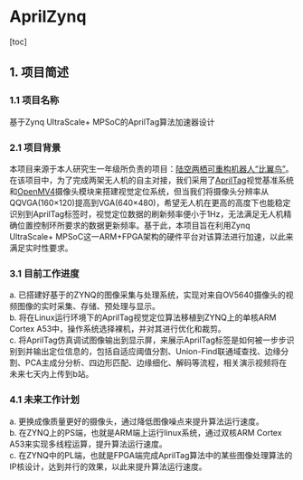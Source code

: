 # AprilZynq
[toc]
## 1. 项目简述
### 1.1 项目名称
基于Zynq UltraScale+ MPSoC的AprilTag算法加速器设计
### 2.1 项目背景
本项目来源于本人研究生一年级所负责的项目：[陆空两栖可重构机器人“比翼鸟”](https://www.bilibili.com/video/BV1ch4y1E77Y)。在该项目中，为了完成两架无人机的自主对接，我们采用了[AprilTag](https://april.eecs.umich.edu/software/apriltag)视觉基准系统和[OpenMV4](https://openmv.io/)摄像头模块来搭建视觉定位系统，但当我们将摄像头分辨率从QQVGA(160×120)提高到VGA(640×480)，希望无人机在更高的高度下也能稳定识别到AprilTag标签时，视觉定位数据的刷新频率便小于1Hz，无法满足无人机精确位置控制环所要求的数据更新频率。基于此，本项目旨在利用Zynq UltraScale+ MPSoC这一ARM+FPGA架构的硬件平台对该算法进行加速，以此来满足实时性要求。
### 3.1 目前工作进度
a. 已搭建好基于的ZYNQ的图像采集与处理系统，实现对来自OV5640摄像头的视频图像的实时采集、存储、预处理与显示。  
b. 将在Linux运行环境下的AprilTag视觉定位算法移植到ZYNQ上的单核ARM Cortex A53中，操作系统选择裸机，并对其进行优化和裁剪。  
c. 将AprilTag仿真调试图像输出到显示屏，来展示AprilTag标签是如何被一步步识别到并输出定位信息的，包括自适应阈值分割、Union-Find联通域查找、边缘分割、PCA主成分分析、四边形匹配、边缘细化、解码等流程，相关演示视频将在未来七天内上传到b站。
### 4.1 未来工作计划
a. 更换成像质量更好的摄像头，通过降低图像噪点来提升算法运行速度。  
b. 在ZYNQ上的PS端，也就是ARM端上运行linux系统，通过双核ARM Cortex A53来实现多线程运算，提升算法运行速度。  
c. 在ZYNQ中的PL端，也就是FPGA端完成AprilTag算法中的某些图像处理算法的IP核设计，达到并行的效果，以此来提升算法运行速度。 

